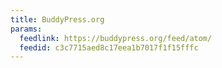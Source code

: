 ```yaml
---
title: BuddyPress.org
params:
  feedlink: https://buddypress.org/feed/atom/
  feedid: c3c7715aed8c17eea1b7017f1f15fffc
---
```

